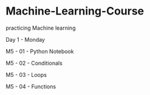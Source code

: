# Machine-Learning-Course
practicing Machine learning

Day 1 - Monday

M5 - 01 - Python Notebook

M5 - 02 - Conditionals

M5 - 03 - Loops

M5 - 04 - Functions
